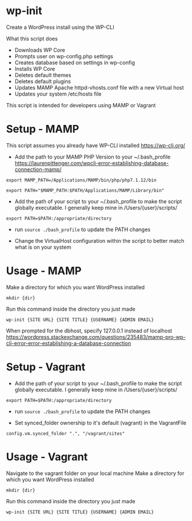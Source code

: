# wp-init
Create a WordPress install using the WP-CLI

What this script does
- Downloads WP Core
- Prompts user on wp-config.php settings
- Creates database based on settings in wp-config
- Installs WP Core
- Deletes default themes
- Deletes default plugins
- Updates MAMP Apache httpd-vhosts.conf file with a new Virtual host
- Updates your system /etc/hosts file

This script is intended for developers using MAMP or Vagrant

# Setup - MAMP

This script assumes you already have WP-CLI installed
https://wp-cli.org/

 - Add the path to your MAMP PHP Version to your ~/.bash_profile
https://laurenpittenger.com/wpcli-error-establishing-database-connection-mamp/

`export MAMP_PATH=/Applications/MAMP/bin/php/php7.1.12/bin`

`export PATH="$MAMP_PATH:$PATH/Applications/MAMP/Library/bin"`

 - Add the path of your script to your ~/.bash_profile to make the script globally executable. I generally keep mine in /Users/{user}/scripts/

`export PATH=$PATH:/appropriate/directory`

- run `source ./bash_profile` to update the PATH changes

- Change the VirtualHost configuration within the script to better match what is on your system

# Usage - MAMP

Make a directory for which you want WordPress installed

`mkdir {dir}`

Run this command inside the directory you just made

`wp-init {SITE URL} {SITE TITLE} {USERNAME} {ADMIN EMAIL}`

When prompted for the dbhost, specify 127.0.0.1 instead of localhost
https://wordpress.stackexchange.com/questions/235483/mamp-pro-wp-cli-error-error-establishing-a-database-connection

# Setup - Vagrant

 - Add the path of your script to your ~/.bash_profile to make the script globally executable. I generally keep mine in /Users/{user}/scripts/

`export PATH=$PATH:/appropriate/directory`

- run `source ./bash_profile` to update the PATH changes

- Set synced_folder ownership to it's default (vagrant) in the VagrantFile

`config.vm.synced_folder ".", "/vagrant/sites"`

# Usage - Vagrant

Navigate to the vagrant folder on your local machine
Make a directory for which you want WordPress installed

`mkdir {dir}`

Run this command inside the directory you just made

`wp-init {SITE URL} {SITE TITLE} {USERNAME} {ADMIN EMAIL}`
